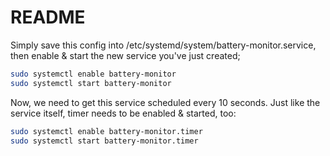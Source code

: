 # README

Simply save this config into /etc/systemd/system/battery-monitor.service, then enable & start the new service you've just created;

```bash
sudo systemctl enable battery-monitor
sudo systemctl start battery-monitor
```

Now, we need to get this service scheduled every 10 seconds. Just like the service itself, timer needs to be enabled & started, too:

```bash
sudo systemctl enable battery-monitor.timer
sudo systemctl start battery-monitor.timer
```

